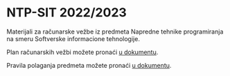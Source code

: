 # NTP-SIT 2022/2023

Materijali za računarske vežbe iz predmeta Napredne tehnike programiranja
na smeru Softverske informacione tehnologije.

Plan računarskih vežbi možete pronaći [u dokumentu](plan.md).

Pravila polaganja predmeta možete pronaći [u dokumentu](https://docs.google.com/document/d/10iPyYVInx7acsXKZA5it8aw6JBOJEELKvW4LgrcHGD0/).
